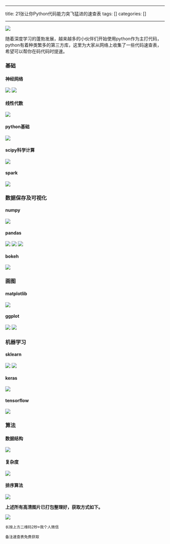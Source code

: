 
--- 
title:  21张让你Python代码能力突飞猛进的速查表 
tags: []
categories: [] 

---
<img src="https://img-blog.csdnimg.cn/img_convert/6dd8103de580830cf9d6ecb8b8970485.png">

随着深度学习的蓬勃发展，越来越多的小伙伴们开始使用python作为主打代码，python有着种类繁多的第三方库，这里为大家从网络上收集了一些代码速查表，希望可以帮你在码代码时提速。

### 基础

#### 神经网络

<img src="https://img-blog.csdnimg.cn/img_convert/f93e5ac64d234ea8337d8aecc39c9aa7.png">

<img src="https://img-blog.csdnimg.cn/img_convert/e97ba0e0859f7b558fa330acac4dad7d.png">

#### 线性代数

<img src="https://img-blog.csdnimg.cn/img_convert/ab9e15b05987ac93cf9c6360a77b1f0e.png">

#### python基础

<img src="https://img-blog.csdnimg.cn/img_convert/176e3395c4fa08fbd306b173db4b5f2d.png">

#### scipy科学计算

<img src="https://img-blog.csdnimg.cn/img_convert/a90d006d348a9b465fa2201ab0a659cb.png">

#### spark

<img src="https://img-blog.csdnimg.cn/img_convert/1acc94e63f5483bba6d8bc9065509fa2.png">

### 数据保存及可视化

#### numpy

<img src="https://img-blog.csdnimg.cn/img_convert/17c845751f77fd4af9357999dcbc7998.png">

#### pandas

<img src="https://img-blog.csdnimg.cn/img_convert/624993ecfdcfc2d0b02a31117f74cd8e.png">

<img src="https://img-blog.csdnimg.cn/img_convert/5a86e80aeec57eeade21902501270032.png">

<img src="https://img-blog.csdnimg.cn/img_convert/668493a90de3c172ac19393f98584f7a.png">

#### bokeh

<img src="https://img-blog.csdnimg.cn/img_convert/bff9b4cb37dde32b63de82f2aad9c57c.png">

### 画图

#### matplotlib

<img src="https://img-blog.csdnimg.cn/img_convert/71ec16fecbcb87a9dbf59aca466dff33.png">

#### ggplot

<img src="https://img-blog.csdnimg.cn/img_convert/47b4c3f3141eeb17c362be46d2ceb315.png">

<img src="https://img-blog.csdnimg.cn/img_convert/421dc325e2c297ce9823e8d614b4e913.png">

### 机器学习

#### sklearn

<img src="https://img-blog.csdnimg.cn/img_convert/51a3c907fb58ab06e790580a0ccd68ae.png">

<img src="https://img-blog.csdnimg.cn/img_convert/c4a98b1ef16bbf206b4fb265ddb07ea9.png">

#### keras

<img src="https://img-blog.csdnimg.cn/img_convert/a2aa48f083d4fdd6b9364e90b46c5548.png">

#### tensorflow

<img src="https://img-blog.csdnimg.cn/img_convert/d2fa5c003102be26971f440d3c6c140e.png">

### 算法

#### 数据结构

<img src="https://img-blog.csdnimg.cn/img_convert/7fb4a9c92b8e678882bf070ba1066a45.png">

#### 复杂度

<img src="https://img-blog.csdnimg.cn/img_convert/0674f401026901a171c7e4d7d6e5cd59.png">

#### 排序算法

<img src="https://img-blog.csdnimg.cn/img_convert/c9d259e90366bfe91d1138ad59498645.png">

**上述所有高清图片已打包整理好，获取方式如下。**

<img src="https://img-blog.csdnimg.cn/img_convert/26c5f44e3dd07f2ebb888785be1715f2.png">

```
长按上方二维码2秒+我个人微信

备注速查表免费获取

```
